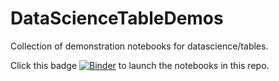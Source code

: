 # DataScienceTableDemos

Collection of demonstration notebooks for datascience/tables.

Click this badge 
[![Binder](http://mybinder.org/badge.svg)](http://mybinder.org/repo/deculler/DataScienceTableDemos)
to launch the notebooks in this repo.


